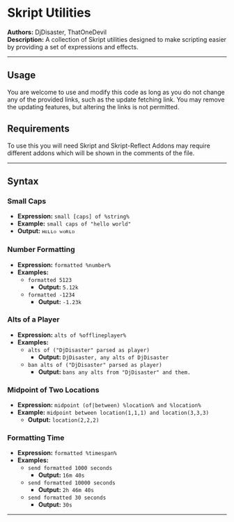 # Skript Utilities

**Authors:** DjDisaster, ThatOneDevil  
**Description:** A collection of Skript utilities designed to make scripting easier by providing a set of expressions and effects.

---

## Usage
You are welcome to use and modify this code as long as you do not change any of the provided links, such as the update fetching link. You may remove the updating features, but altering the links is not permitted.

## Requirements
To use this you will need Skript and Skript-Reflect
Addons may require different addons which will be shown in the comments of the file.

---

## Syntax

### Small Caps
- **Expression:** `small [caps] of %string%`
- **Example:** `small caps of "hello world"`
- **Output:** `ʜᴇʟʟᴏ ᴡᴏʀʟᴅ`

### Number Formatting
- **Expression:** `formatted %number%`
- **Examples:**
  - `formatted 5123`
    - **Output:** `5.12k`
  - `formatted -1234`
    - **Output:** `-1.23k`

### Alts of a Player
- **Expression:** `alts of %offlineplayer%`
- **Examples:**
  - `alts of ("DjDisaster" parsed as player)`
    - **Output:** `DjDisaster, any alts of DjDisaster`
  - `ban alts of ("DjDisaster" parsed as player)`
    - **Output:** `bans any alts from "DjDisaster" and them.`

### Midpoint of Two Locations
- **Expression:** `midpoint (of|between) %location% and %location%`
- **Example:** `midpoint between location(1,1,1) and location(3,3,3)`
  - **Output:** `location(2,2,2)`

### Formatting Time
- **Expression:** `formatted %timespan%`
- **Examples:**
  - `send formatted 1000 seconds`
    - **Output:** `16m 40s`
  - `send formatted 10000 seconds`
    - **Output:** `2h 46m 40s`
  - `send formatted 30 seconds`
    - **Output:** `30s`

---
